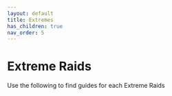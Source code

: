 ```yaml
---
layout: default
title: Extremes
has_children: true
nav_order: 5
---
```


# Extreme Raids

Use the following to find guides for each Extreme Raids